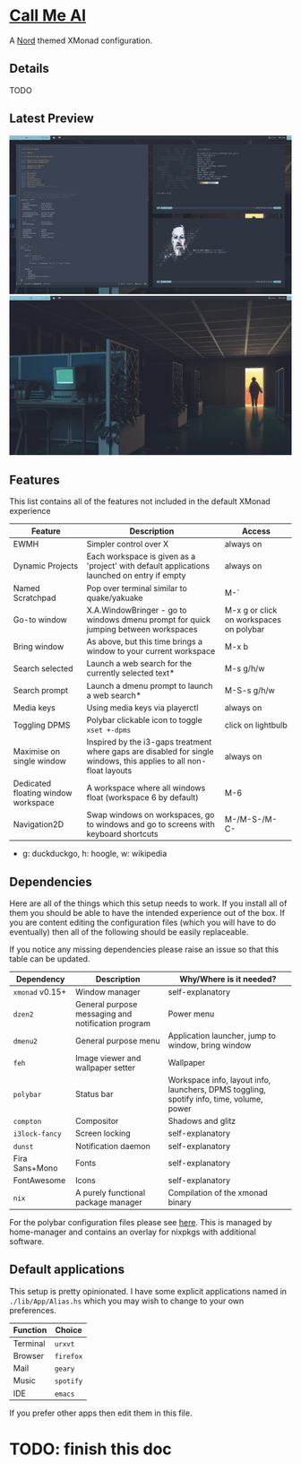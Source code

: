# [Call Me Al](https://www.youtube.com/watch?v=uq-gYOrU8bA)

A [Nord](https://www.nordtheme.com/) themed XMonad configuration.


## Details

TODO

## Latest Preview

![](./screens/1.png)
![](./screens/2.png)

## Features

This list contains all of the features not included in the default XMonad experience

| Feature                             | Description                                                                                                         | Access                                  |
| ---                                 | ---                                                                                                                 | ---                                     |
| EWMH                                | Simpler control over X                                                                                              | always on                               |
| Dynamic Projects                    | Each workspace is given as a 'project' with default applications launched on entry if empty                         | always on                               |
| Named Scratchpad                    | Pop over terminal similar to quake/yakuake                                                                          | M-\`                                    |
| Go-to window                        | X.A.WindowBringer - go to windows dmenu prompt for quick jumping between workspaces                                 | M-x g or click on workspaces on polybar |
| Bring window                        | As above, but this time brings a window to your current workspace                                                   | M-x b                                   |
| Search selected                     | Launch a web search for the currently selected text*                                                                | M-s g/h/w                               |
| Search prompt                       | Launch a dmenu prompt to launch a web search*                                                                       | M-S-s g/h/w                             |
| Media keys                          | Using media keys via playerctl                                                                                      | always on                               |
| Toggling DPMS                       | Polybar clickable icon to toggle `xset +-dpms`                                                                      | click on lightbulb                      |
| Maximise on single window           | Inspired by the i3-gaps treatment where gaps are disabled for single windows, this applies to all non-float layouts | always on                               |
| Dedicated floating window workspace | A workspace where all windows float (workspace 6 by default)                                                        | M-6                                     |
| Navigation2D                        | Swap windows on workspaces, go to windows and go to screens with keyboard shortcuts                                 | M-/M-S-/M-C- <arrow keys>               |

* g: duckduckgo, h: hoogle, w: wikipedia


## Dependencies

Here are all of the things which this setup needs to work. If you install all of
them you should be able to have the intended experience out of the box. If you
are content editing the configuration files (which you will have to do
eventually) then all of the following should be easily replaceable.

If you notice any missing dependencies please raise an issue so that this table
can be updated.

| Dependency      | Description                                        | Why/Where is it needed?                                                                  |
| ---             | ---                                                | ---                                                                                      |
| `xmonad` v0.15+ | Window manager                                     | self-explanatory                                                                         |
| `dzen2`         | General purpose messaging and notification program | Power menu                                                                               |
| `dmenu2`        | General purpose menu                               | Application launcher, jump to window, bring window                                       |
| `feh`           | Image viewer and wallpaper setter                  | Wallpaper                                                                                |
| `polybar`       | Status bar                                         | Workspace info, layout info, launchers, DPMS toggling, spotify info, time, volume, power |
| `compton`       | Compositor                                         | Shadows and glitz                                                                        |
| `i3lock-fancy`  | Screen locking                                     | self-explanatory                                                                         |
| `dunst`         | Notification daemon                                | self-explanatory                                                                         |
| Fira Sans+Mono  | Fonts                                              | self-explanatory                                                                         |
| FontAwesome     | Icons                                              | self-explanatory                                                                         |
| `nix`           | A purely functional package manager                | Compilation of the xmonad binary                                                         |

For the polybar configuration files please see
[here](https://github.com/nix-overlays). This is managed by home-manager and
contains an overlay for nixpkgs with additional software.


## Default applications

This setup is pretty opinionated. I have some explicit applications named in
`./lib/App/Alias.hs` which you may wish to change to your own preferences.

| Function | Choice    |
| ---      | ---       |
| Terminal | `urxvt`   |
| Browser  | `firefox` |
| Mail     | `geary`   |
| Music    | `spotify` |
| IDE      | `emacs`   |

If you prefer other apps then edit them in this file.


# TODO: finish this doc
